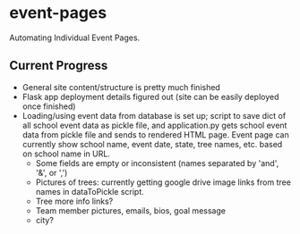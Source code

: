 # event-pages
Automating Individual Event Pages.

## Current Progress
- General site content/structure is pretty much finished
- Flask app deployment details figured out (site can be easily deployed once finished)
- Loading/using event data from database is set up; script to save dict of all school event data as pickle file, and application.py gets school event data from pickle file and sends to rendered HTML page. Event page can currently show school name, event date, state, tree names, etc. based on school name in URL.
    - Some fields are empty or inconsistent (names separated by 'and', '&', or ',')
    - Pictures of trees: currently getting google drive image links from tree names in dataToPickle script. 
    - Tree more info links?
    - Team member pictures, emails, bios, goal message
    - city?
